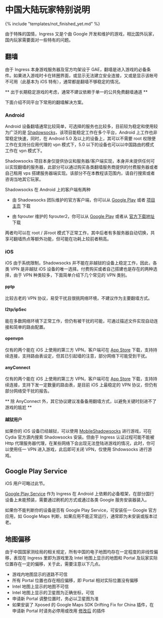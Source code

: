 # 中国大陆玩家特别说明

{% include "templates/not_finished_yet.md" %}

由于特殊的国情，Ingress 又是个由 Google 开发和维护的游戏，相比国外玩家，国内玩家需要面对一些特有的问题。

## 翻墙

由于 Ingress 本身游戏服务器及官方均架设于 GAE，翻墙是进入游戏的必备条件。如果进入游戏时卡在转圈界面，或显示无法建立安全连接，又或是显示该帐号不可用（此基本为 iOS 特有），通常都是翻墙不够稳定的情况。

** 出于长期稳定游戏的考虑，通常不建议依赖于单一的公共免费翻墙通道 **

下面介绍不同平台下常用的翻墙解决方案。

### Android

Android 设备翻墙通常比较简单，可选择的服务也比较多，目前较为稳定和使用较为广泛的是  [Shadowsocks](https://github.com/shadowsocks/shadowsocks)，该项目能稳定工作在多个平台，Android 上工作也非常稳定快速，同时，在 Android 5.0 及以上的设备上，其可以不需要 root 权限便工作在支持分应用代理的 vpn 模式下，5.0 以下的设备也可以以中国路由的模式工作在 vpn 模式下。

Shadowsocks 项目本身仅提供协议和服务器/客户端实现，本身并未提供任何可以实现翻墙的服务器，此部分可以通过购买各类翻墙服务商提供的付费服务器或者自己租用 vps 搭建服务器端实现。该部分不在本教程该范围内，请自行搜索或者咨询当地其它玩家。

Shadowsocks 在 Android 上的客户端有两种

* 由 Shadowsocks 团队维护的官方客户端，你可以从 [Google Play](https://play.google.com/store/apps/details?id=com.github.shadowsocks) 或者 [项目主页](https://github.com/shadowsocks/shadowsocks-android) 下载

* 由 fqrouter 维护的 fqrouter2，你可以从 [Google Play](https://play.google.com/store/apps/details?id=fq.router2) 或者从 [官方下载地址]( https://s3-ap-southeast-1.amazonaws.com/fqrouter/fqrouter-latest.html) 下载

两者均可以在 root / 非root 模式下正常工作，其中后者有多服务器自动切换，共享可翻墙热点等额外功能，但可能在功耗上较前者稍高。

### iOS

iOS 由于系统限制，Shadowsocks 并不能在非越狱的设备上稳定工作，因此，各类 VPN 是非越狱 iOS 设备的唯一选择。付费购买或者自己搭建也是存在的两种选择，由于 VPN 种类较多，下面简单介绍下几个常见的 VPN 类别。

#### pptp

比较古老的 VPN 协议，易受干扰且很挑网络环境，不建议作为主要翻墙方式。

#### l2tp/ipSec

能在多数网络环境下正常工作，但仍有被干扰的可能，可通过描述文件实现自动连接和简单的路由配置。

#### openvpn

仅有的两个能在 iOS 上使用的第三方 VPN，客户端可在 [App Store](https://itunes.apple.com/us/app/openvpn-connect/id590379981?mt=8) 下载，支持持续连接，支持路由表设定，但其已引起墙的注意，部分网络下可能受到干扰。

#### anyConnect

仅有的两个能在 iOS 上使用的第三方 VPN，客户端可在 [App Store](https://itunes.apple.com/us/app/cisco-anyconnect/id392790924?mt=8) 下载，支持持续连接，支持下发一定数量的路由表，是目前 iOS 上最稳定的 VPN 协议，但仍有部分网络受干扰的报告。

** 除 AnyConnect 外，其它协议建议准备备用翻墙方式，以避免关键时刻进不了游戏的尴尬 **

#### 越狱用户

如果你的 iOS 设备已经越狱，可以使用 [MobileShadowsocks](https://github.com/linusyang/MobileShadowSocks) 进行游戏，可在 Cydia 官方源内搜索 Shadowsocks 安装。但由于 Ingress 认证过程可能不能被 Http 代理服务器代理，在某些网络下会出现无法登陆进游戏的情况，此时，你可以使用任一 VPN 进入游戏，此后即可关闭 VPN，仅使用 Shdowsocks 进行游戏。

## Google Play Service

iOS 用户可略过此节。

[Google Play Service](https://play.google.com/store/apps/details?id=com.google.android.gms) 作为 Ingress 在 Android 上依赖的必备框架，在部分国行设备上未能预装，需要通过刷机的方式或通过各类 Google 服务安装器装入。

如果你不能判断你的设备是否有 Google Play Service，可安装任一 Google 官方应用，如 Google Maps 判断，如果应用不能正常运行，通常即为未安装或版本过老。

## 地图偏移

由于中国国家测绘局的相关规定，所有中国的电子地图均存在一定程度的非线性偏移，表现在 Ingress 里即为游戏里及 Intel 地图上显示的地图和 Portal 及玩家实际位置存在一定的偏移，关于此，需要注意以下几点。

* 游戏内地图显示的道路不可信
* 所有 Portal 位置也存在相应偏移，即 Portal 相对实际位置没有偏移
* Intel 地图上显示的地图不可信
* Intel 地图上显示的卫星图为正确坐标，可信
* 申请新 Portal 调整位置时，务必以卫星图为准
* 如果安装了 Xposed 的 Google Maps SDK Drifting Fix for China 插件，在申请新 Portal 时请务必停用或改用 [修改后](https://docs.google.com/file/d/0BxNnvIFWQpP2aWdCTkdqUXdnekk/edit) 的插件






